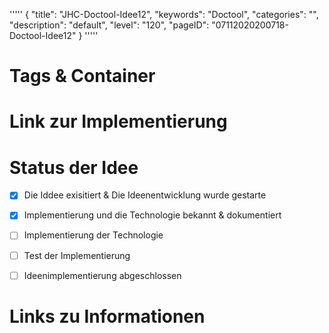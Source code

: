 '''''
{
"title": "JHC-Doctool-Idee12",
"keywords": "Doctool",
"categories": "",
"description": "default",
"level": "120",
"pageID": "07112020200718-Doctool-Idee12"
}
'''''
<h1>Tags & Container</h1>

# Link zur Implementierung




# Status der Idee
- [x]  Die Iddee exisitiert & Die Ideenentwicklung wurde gestarte
- [x]  Implementierung und die Technologie bekannt & dokumentiert
- [ ]  Implementierung der Technologie
- [ ]  Test der Implementierung
- [ ]  Ideenimplementierung abgeschlossen




# Links zu Informationen

